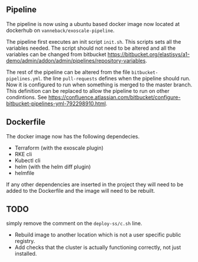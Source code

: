 ## Pipeline
The pipeline is now using a ubuntu based docker image now located at dockerhub on
`vanneback/exoscale-pipeline`. 

The pipeline first executes an init script `init.sh`. This scripts sets all the variables
needed. The script should not need to be altered and all the variables can be changed from
bitbucket https://bitbucket.org/elastisys/a1-demo/admin/addon/admin/pipelines/repository-variables.

The rest of the pipeline can be altered from the file `bitbucket-pipelines.yml`. the line `pull-requests`
defines when the pipeline should run. Now it is configured to run when something is merged to the master branch.
This definition can be replaced to allow the pipeline to run on other condintions. See https://confluence.atlassian.com/bitbucket/configure-bitbucket-pipelines-yml-792298910.html.

## Dockerfile
The docker image now has the following dependecies.

* Terraform (with the exoscale plugin)
* RKE cli
* Kubectl cli
* helm (with the helm diff plugin)
* helmfile

If any other dependencies are inserted in the project they will need to be added to the Dockerfile
and the image will need to be rebuilt.

## TODO
simply remove the comment on the `deploy-ss/c.sh` line.
* Rebuild image to another location which is not a user specific public registry.
* Add checks that the cluster is actually functioning correctly, not just installed.
